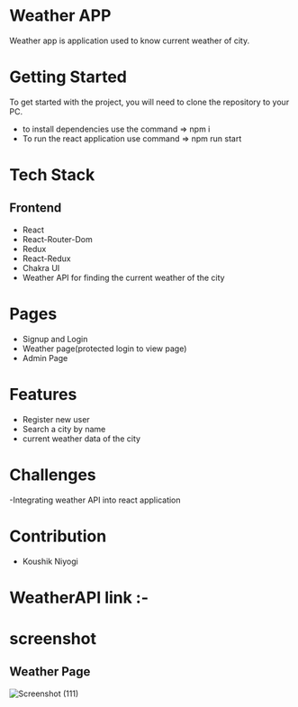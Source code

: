 # Weather APP

Weather app is application used to know current weather of city.

# Getting Started
To get started with the project, you will need to clone the repository to your PC.
- to install dependencies use the command => npm i
- To run the react application use command => npm run start

# Tech Stack

## Frontend

- React
- React-Router-Dom
- Redux
- React-Redux
- Chakra UI
- Weather API for finding the current weather of the city


# Pages
- Signup and Login
- Weather page(protected login to view page)
- Admin Page

# Features
- Register new user
- Search a city by name
- current weather data of the city

# Challenges
-Integrating weather API into react application

# Contribution
- Koushik Niyogi

# WeatherAPI link :- 

# screenshot

## Weather Page
![Screenshot (111)](https://github.com/KoushikNiyogi/Weather_app/assets/112813924/5c303198-9ecf-47e7-96cf-0468e51a26a1)






